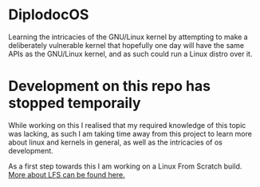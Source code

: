 # DiplodocOS
Learning the intricacies of the GNU/Linux kernel by attempting to make a deliberately vulnerable kernel that hopefully one day will have the same APIs as the GNU/Linux kernel, and as such could run a Linux distro over it.

# Development on this repo has stopped temporaily
While working on this I realised that my required knowledge of this topic was lacking, as such I am taking time away from this project to learn more about linux and kernels in general, as well as the intricacies of os development.

As a first step towards this I am working on a Linux From Scratch build.
 [More about LFS can be found here.](https://www.linuxfromscratch.org)
